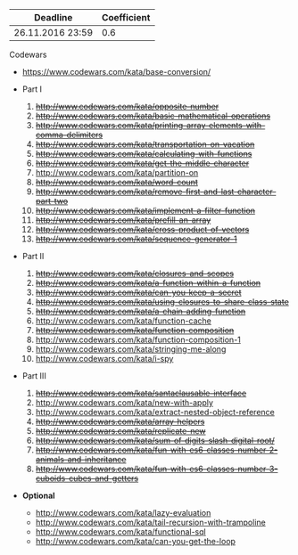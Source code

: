 ﻿Deadline         |  Coefficient
-----------------|----------------
26.11.2016 23:59  | 0.6

Codewars 
  - https://www.codewars.com/kata/base-conversion/

  - Part I 
     1. ~~http://www.codewars.com/kata/opposite-number~~
     2. ~~http://www.codewars.com/kata/basic-mathematical-operations~~
     3. ~~http://www.codewars.com/kata/printing-array-elements-with-comma-delimiters~~
     4. ~~http://www.codewars.com/kata/transportation-on-vacation~~
     5. ~~http://www.codewars.com/kata/calculating-with-functions~~
     6. ~~http://www.codewars.com/kata/get-the-middle-character~~
     7. http://www.codewars.com/kata/partition-on
     8. ~~http://www.codewars.com/kata/word-count~~ 
     9. ~~http://www.codewars.com/kata/remove-first-and-last-character-part-two~~
     10. ~~http://www.codewars.com/kata/implement-a-filter-function~~ 
     11. ~~http://www.codewars.com/kata/prefill-an-array~~
     12. ~~http://www.codewars.com/kata/cross-product-of-vectors~~
     13. ~~http://www.codewars.com/kata/sequence-generator-1~~
  - Part II 
     1. ~~http://www.codewars.com/kata/closures-and-scopes~~
     2. ~~http://www.codewars.com/kata/a-function-within-a-function~~ 
     3. ~~http://www.codewars.com/kata/can-you-keep-a-secret~~
     4. ~~http://www.codewars.com/kata/using-closures-to-share-class-state~~
     5. ~~http://www.codewars.com/kata/a-chain-adding-function~~
     6. http://www.codewars.com/kata/function-cache
     7. ~~http://www.codewars.com/kata/function-composition~~
     8. http://www.codewars.com/kata/function-composition-1
     9. http://www.codewars.com/kata/stringing-me-along
     10. http://www.codewars.com/kata/i-spy
  - Part III 
     1. ~~http://www.codewars.com/kata/santaclausable-interface~~
     2. http://www.codewars.com/kata/new-with-apply
     3. http://www.codewars.com/kata/extract-nested-object-reference
     4. ~~http://www.codewars.com/kata/array-helpers~~
     5. ~~http://www.codewars.com/kata/replicate-new~~
     6. ~~http://www.codewars.com/kata/sum-of-digits-slash-digital-root/~~
     7. ~~http://www.codewars.com/kata/fun-with-es6-classes-number-2-animals-and-inheritance~~
     8. ~~http://www.codewars.com/kata/fun-with-es6-classes-number-3-cuboids-cubes-and-getters~~
  - __Optional__
     - http://www.codewars.com/kata/lazy-evaluation
     - http://www.codewars.com/kata/tail-recursion-with-trampoline
     - http://www.codewars.com/kata/functional-sql
     - http://www.codewars.com/kata/can-you-get-the-loop

